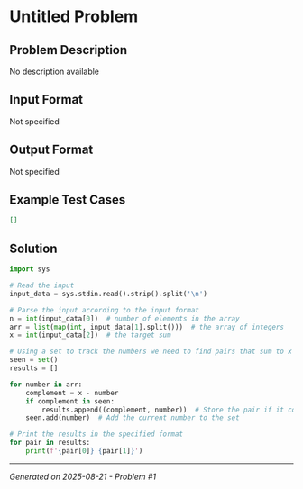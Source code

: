 # Untitled Problem

## Problem Description
No description available

## Input Format
Not specified

## Output Format
Not specified

## Example Test Cases
```json
[]
```

## Solution
```python
import sys

# Read the input
input_data = sys.stdin.read().strip().split('\n')

# Parse the input according to the input format
n = int(input_data[0])  # number of elements in the array
arr = list(map(int, input_data[1].split()))  # the array of integers
x = int(input_data[2])  # the target sum

# Using a set to track the numbers we need to find pairs that sum to x
seen = set()
results = []

for number in arr:
    complement = x - number
    if complement in seen:
        results.append((complement, number))  # Store the pair if it complements
    seen.add(number)  # Add the current number to the set

# Print the results in the specified format
for pair in results:
    print(f'{pair[0]} {pair[1]}')
```

---
*Generated on 2025-08-21 - Problem #1*